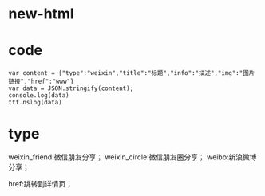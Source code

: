 # new-html

# code
```
var content = {"type":"weixin","title":"标题","info":"描述","img":"图片链接","href":"www"}
var data = JSON.stringify(content);
console.log(data)
ttf.nslog(data)
```

# type
weixin_friend:微信朋友分享；  weixin_circle:微信朋友圈分享；  weibo:新浪微博分享；

href:跳转到详情页；  
